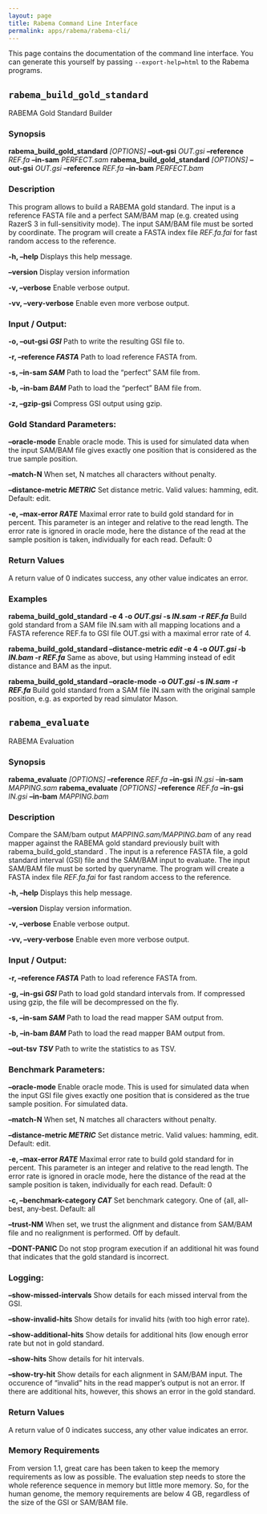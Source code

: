 ```yaml
---
layout: page
title: Rabema Command Line Interface
permalink: apps/rabema/rabema-cli/
---
```


This page contains the documentation of the command line interface. You can generate this yourself by passing 
`--export-help=html` to the Rabema programs.

## `rabema_build_gold_standard`

RABEMA Gold Standard Builder

### Synopsis

**rabema_build_gold_standard**   *[OPTIONS]* **–out-gsi** *OUT.gsi* **–reference** *REF.fa* **–in-sam** *PERFECT.sam*
**rabema_build_gold_standard**   *[OPTIONS]* **–out-gsi** *OUT.gsi* **–reference** *REF.fa* **–in-bam** *PERFECT.bam*

### Description

This program allows to build a RABEMA gold standard. The input is a reference FASTA file and a perfect SAM/BAM map
(e.g. created using RazerS 3 in full-sensitivity mode).
The input SAM/BAM file must be sorted by coordinate. The program will create a FASTA index file *REF.fa.fai* for fast
random access to the reference.

**-h, –help**
Displays this help message.

**–version**
Display version information

**-v, –verbose**
Enable verbose output.

**-vv, –very-verbose**
Enable even more verbose output.

### Input / Output:
**-o, –out-gsi *GSI***
Path to write the resulting GSI file to.

**-r, –reference *FASTA***
Path to load reference FASTA from.

**-s, –in-sam *SAM***
Path to load the “perfect” SAM file from.

**-b, –in-bam *BAM***
Path to load the “perfect” BAM file from.

**-z, –gzip-gsi**
Compress GSI output using gzip.

### Gold Standard Parameters:
**–oracle-mode**
Enable oracle mode. This is used for simulated data when the input SAM/BAM file gives exactly one position that is
considered as the true sample position.

**–match-N**
When set, N matches all characters without penalty.

**–distance-metric *METRIC***
Set distance metric. Valid values: hamming, edit. Default: edit.

**-e, –max-error *RATE***
Maximal error rate to build gold standard for in percent. This parameter is an integer and relative to the read length.
The error rate is ignored in oracle mode, here the distance of the read at the sample position is taken, individually
for each read. Default: 0

### Return Values

A return value of 0 indicates success, any other value indicates an error.

### Examples

**rabema_build_gold_standard   -e 4 -o *OUT.gsi* -s *IN.sam* -r *REF.fa***
Build gold standard from a SAM file IN.sam with all mapping locations and a FASTA reference REF.fa to GSI file OUT.gsi
with a maximal error rate of 4.

**rabema_build_gold_standard   –distance-metric *edit* -e 4 -o *OUT.gsi* -b *IN.bam* -r *REF.fa***
Same as above, but using Hamming instead of edit distance and BAM as the input.

**rabema_build_gold_standard   –oracle-mode -o *OUT.gsi* -s *IN.sam* -r *REF.fa***
Build gold standard from a SAM file IN.sam with the original sample position, e.g. as exported by read simulator Mason.

## `rabema_evaluate`

RABEMA Evaluation

### Synopsis

**rabema_evaluate**   *[OPTIONS]* **–reference** *REF.fa* **–in-gsi** *IN.gsi* –**in-sam** *MAPPING.sam*
**rabema_evaluate**   *[OPTIONS]* **–reference** *REF.fa* **–in-gsi** *IN.gsi* **–in-bam** *MAPPING.bam*

### Description

Compare the SAM/bam output *MAPPING.sam/MAPPING.bam* of any read mapper against the RABEMA gold standard previously
built with rabema_build_gold_standard  . The input is a reference FASTA file, a gold standard interval (GSI) file and
the SAM/BAM input to evaluate.
The input SAM/BAM file must be sorted by queryname. The program will create a FASTA index file *REF.fa.fai* for fast
random access to the reference.

**-h, –help**
Displays this help message.

**–version**
Display version information.

**-v, –verbose**
Enable verbose output.

**-vv, –very-verbose**
Enable even more verbose output.

### Input / Output:

**-r, –reference *FASTA***
Path to load reference FASTA from.

**-g, –in-gsi *GSI***
Path to load gold standard intervals from. If compressed using gzip, the file will be decompressed on the fly.

**-s, –in-sam *SAM***
Path to load the read mapper SAM output from.

**-b, –in-bam *BAM***
Path to load the read mapper BAM output from.

**–out-tsv *TSV***
Path to write the statistics to as TSV.

### Benchmark Parameters:

**–oracle-mode**
Enable oracle mode. This is used for simulated data when the input GSI file gives exactly one position that is
considered as the true sample position. For simulated data.

**–match-N**
When set, N matches all characters without penalty.

**–distance-metric *METRIC***
Set distance metric. Valid values: hamming, edit. Default: edit.

**-e, –max-error *RATE***
Maximal error rate to build gold standard for in percent. This parameter is an integer and relative to the read length.
The error rate is ignored in oracle mode, here the distance of the read at the sample position is taken, individually
for each read. Default: 0

**-c, –benchmark-category *CAT***
Set benchmark category. One of {all, all-best, any-best. Default: all

**–trust-NM**
When set, we trust the alignment and distance from SAM/BAM file and no realignment is performed. Off by default.

**–DONT-PANIC**
Do not stop program execution if an additional hit was found that indicates that the gold standard is incorrect.


### Logging:

**–show-missed-intervals**
Show details for each missed interval from the GSI.

**–show-invalid-hits**
Show details for invalid hits (with too high error rate).

**–show-additional-hits**
Show details for additional hits (low enough error rate but not in gold standard.

**–show-hits**
Show details for hit intervals.

**–show-try-hit**
Show details for each alignment in SAM/BAM input.
The occurence of “invalid” hits in the read mapper’s output is not an error. If there are additional hits, however, this
shows an error in the gold standard.

### Return Values

A return value of 0 indicates success, any other value indicates an error.

### Memory Requirements

From version 1.1, great care has been taken to keep the memory requirements as low as possible.
The evaluation step needs to store the whole reference sequence in memory but little more memory. So, for the human
genome, the memory requirements are below 4 GB, regardless of the size of the GSI or SAM/BAM file.
